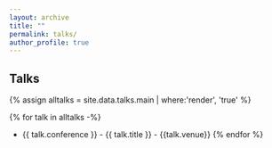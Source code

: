 ```yaml
---
layout: archive
title: ""
permalink: talks/
author_profile: true
---
```


<h2>Talks</h2>
{% assign alltalks = site.data.talks.main | where:'render', 'true' %}

{% for talk in alltalks -%}
- {{ talk.conference }} - {{ talk.title }} - {{talk.venue}}
{% endfor %}

